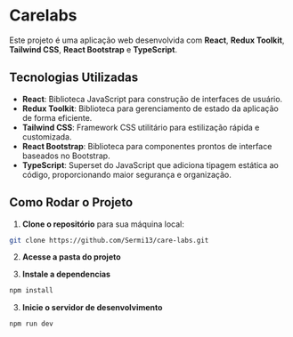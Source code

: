# Carelabs

Este projeto é uma aplicação web desenvolvida com **React**, **Redux Toolkit**, **Tailwind CSS**, **React Bootstrap** e **TypeScript**.

## Tecnologias Utilizadas

- **React**: Biblioteca JavaScript para construção de interfaces de usuário.
- **Redux Toolkit**: Biblioteca para gerenciamento de estado da aplicação de forma eficiente.
- **Tailwind CSS**: Framework CSS utilitário para estilização rápida e customizada.
- **React Bootstrap**: Biblioteca para componentes prontos de interface baseados no Bootstrap.
- **TypeScript**: Superset do JavaScript que adiciona tipagem estática ao código, proporcionando maior segurança e organização.

## Como Rodar o Projeto

1. **Clone o repositório** para sua máquina local:

```bash
git clone https://github.com/Sermi13/care-labs.git
```

2. **Acesse a pasta do projeto**

3. **Instale a dependencias**

```bash
npm install
```

3. **Inicie o servidor de desenvolvimento**

```bash
npm run dev
```
